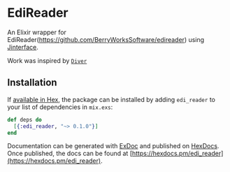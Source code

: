 # EdiReader

An Elixir wrapper for EdiReader(https://github.com/BerryWorksSoftware/edireader) using [Jinterface](http://www.erlang.org/doc/apps/jinterface/jinterface_users_guide.html).

Work was inspired by [`Diver`](https://github.com/novabyte/diver)

## Installation

If [available in Hex](https://hex.pm/docs/publish), the package can be installed
by adding `edi_reader` to your list of dependencies in `mix.exs`:

```elixir
def deps do
  [{:edi_reader, "~> 0.1.0"}]
end
```

Documentation can be generated with [ExDoc](https://github.com/elixir-lang/ex_doc)
and published on [HexDocs](https://hexdocs.pm). Once published, the docs can
be found at [https://hexdocs.pm/edi_reader](https://hexdocs.pm/edi_reader).
